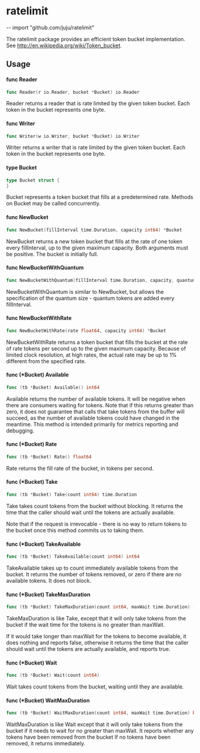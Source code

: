 # ratelimit
--
    import "github.com/juju/ratelimit"

The ratelimit package provides an efficient token bucket implementation. See
http://en.wikipedia.org/wiki/Token_bucket.

## Usage

#### func  Reader

```go
func Reader(r io.Reader, bucket *Bucket) io.Reader
```
Reader returns a reader that is rate limited by the given token bucket. Each
token in the bucket represents one byte.

#### func  Writer

```go
func Writer(w io.Writer, bucket *Bucket) io.Writer
```
Writer returns a writer that is rate limited by the given token bucket. Each
token in the bucket represents one byte.

#### type Bucket

```go
type Bucket struct {
}
```

Bucket represents a token bucket that fills at a predetermined rate. Methods on
Bucket may be called concurrently.

#### func  NewBucket

```go
func NewBucket(fillInterval time.Duration, capacity int64) *Bucket
```
NewBucket returns a new token bucket that fills at the rate of one token every
fillInterval, up to the given maximum capacity. Both arguments must be positive.
The bucket is initially full.

#### func  NewBucketWithQuantum

```go
func NewBucketWithQuantum(fillInterval time.Duration, capacity, quantum int64) *Bucket
```
NewBucketWithQuantum is similar to NewBucket, but allows the specification of
the quantum size - quantum tokens are added every fillInterval.

#### func  NewBucketWithRate

```go
func NewBucketWithRate(rate float64, capacity int64) *Bucket
```
NewBucketWithRate returns a token bucket that fills the bucket at the rate of
rate tokens per second up to the given maximum capacity. Because of limited
clock resolution, at high rates, the actual rate may be up to 1% different from
the specified rate.

#### func (*Bucket) Available

```go
func (tb *Bucket) Available() int64
```
Available returns the number of available tokens. It will be negative
when there are consumers waiting for tokens. Note that if this
returns greater than zero, it does not guarantee that calls that take
tokens from the buffer will succeed, as the number of available
tokens could have changed in the meantime. This method is intended
primarily for metrics reporting and debugging.

#### func (*Bucket) Rate

```go
func (tb *Bucket) Rate() float64
```
Rate returns the fill rate of the bucket, in tokens per second.

#### func (*Bucket) Take

```go
func (tb *Bucket) Take(count int64) time.Duration
```
Take takes count tokens from the bucket without blocking. It returns the time
that the caller should wait until the tokens are actually available.

Note that if the request is irrevocable - there is no way to return tokens to
the bucket once this method commits us to taking them.

#### func (*Bucket) TakeAvailable

```go
func (tb *Bucket) TakeAvailable(count int64) int64
```
TakeAvailable takes up to count immediately available tokens from the bucket. It
returns the number of tokens removed, or zero if there are no available tokens.
It does not block.

#### func (*Bucket) TakeMaxDuration

```go
func (tb *Bucket) TakeMaxDuration(count int64, maxWait time.Duration) (time.Duration, bool)
```
TakeMaxDuration is like Take, except that it will only take tokens from the
bucket if the wait time for the tokens is no greater than maxWait.

If it would take longer than maxWait for the tokens to become available, it does
nothing and reports false, otherwise it returns the time that the caller should
wait until the tokens are actually available, and reports true.

#### func (*Bucket) Wait

```go
func (tb *Bucket) Wait(count int64)
```
Wait takes count tokens from the bucket, waiting until they are available.

#### func (*Bucket) WaitMaxDuration

```go
func (tb *Bucket) WaitMaxDuration(count int64, maxWait time.Duration) bool
```
WaitMaxDuration is like Wait except that it will only take tokens from the
bucket if it needs to wait for no greater than maxWait. It reports whether any
tokens have been removed from the bucket If no tokens have been removed, it
returns immediately.